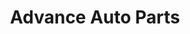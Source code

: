 ---
title: "Advance Auto Parts"
url: /harrisburg/advance-auto-parts-derry-street/
shop: Autoteile
---